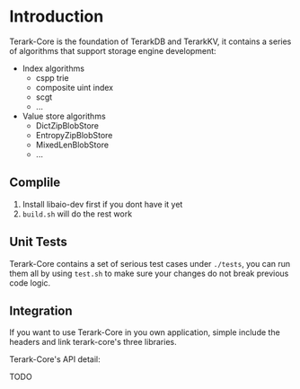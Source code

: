 # Introduction

Terark-Core is the foundation of TerarkDB and TerarkKV, it contains a series of algorithms that support storage engine development:

- Index algorithms
  - cspp trie
  - composite uint index
  - scgt
  - ...
- Value store algorithms
  - DictZipBlobStore
  - EntropyZipBlobStore
  - MixedLenBlobStore
  - ...

## Complile
1. Install libaio-dev first if you dont have it yet
2. `build.sh` will do the rest work


## Unit Tests
Terark-Core contains a set of serious test cases under `./tests`, you can run them all by using `test.sh` to make sure your changes do not break previous code logic.

## Integration
If you want to use Terark-Core in you own application, simple include the headers and link terark-core's three libraries.

Terark-Core's API detail:

TODO
